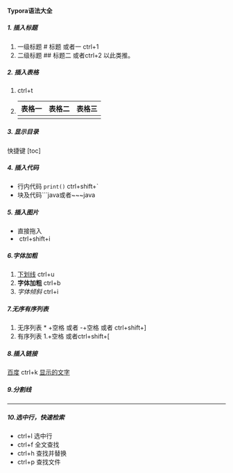 #### Typora语法大全

##### 1. 插入标题

1. 一级标题 # 标题 或者一 ctrl+1
2. 二级标题 ## 标题二 或者ctrl+2 以此类推。

##### 2. 插入表格

1. ctrl+t

2. | 表格一 | 表格二 | 表格三 |
   | ------ | ------ | ------ |
   |        |        |        |

##### 3. 显示目录

快捷键  [toc]

##### 4. 插入代码

* 行内代码 `print()`  ctrl+shift+`
* 块及代码```java或者~~~java

##### 5. 插入图片

* 直接拖入
* ![]() ctrl+shift+i

##### 6.字体加粗

1. <u>下划线</u>  ctrl+u
2. **字体加粗** ctrl+b
3. *字体倾斜* ctrl+i

##### 7.无序有序列表

1. 无序列表  * +空格 或者 -+空格  或者 ctrl+shift+]
2. 有序列表  1.+空格 或者ctrl+shift+[

##### 8.插入链接

[百度](http://www.baidu.com)   ctrl+k  [显示的文字](要跳转的地址)

##### 9.分割线

---

##### 10.选中行，快速检索

* ctrl+l 选中行
* ctrl+f 全文查找
* ctrl+h 查找并替换
* ctrl+p 查找文件







